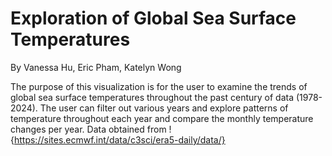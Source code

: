 # Exploration of Global Sea Surface Temperatures
By Vanessa Hu, Eric Pham, Katelyn Wong

The purpose of this visualization is for the user to examine the trends of global sea surface temperatures throughout the past century of data (1978-2024). The user can filter out various years and explore patterns of temperature throughout each year and compare the monthly temperature changes per year.
Data obtained from !{https://sites.ecmwf.int/data/c3sci/era5-daily/data/}
